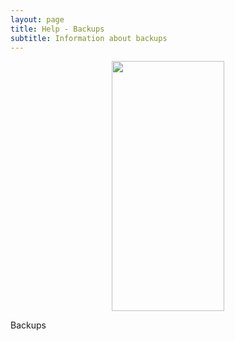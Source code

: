 ```yaml
---
layout: page
title: Help - Backups
subtitle: Information about backups
---
```

<div class="container" align="center">
    <img src="../assets/img/search.jpg" width="180" height="400" />
    <p align="left">
      Backups
    </p>
</div>
